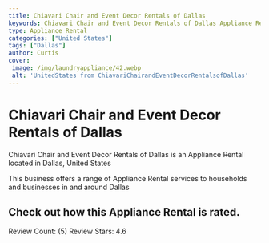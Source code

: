 ```yaml
---
title: Chiavari Chair and Event Decor Rentals of Dallas
keywords: Chiavari Chair and Event Decor Rentals of Dallas Appliance Rental Dallas United States 
type: Appliance Rental 
categories: ["United States"]
tags: ["Dallas"]
author: Curtis
cover:
 image: /img/laundryappliance/42.webp
 alt: 'UnitedStates from ChiavariChairandEventDecorRentalsofDallas'
---
```


# Chiavari Chair and Event Decor Rentals of Dallas
Chiavari Chair and Event Decor Rentals of Dallas is an Appliance Rental located in Dallas, United States

This business offers a range of Appliance Rental services to households and businesses in and around Dallas

## Check out how this Appliance Rental is rated.
Review Count: (5)
Review Stars: 4.6
